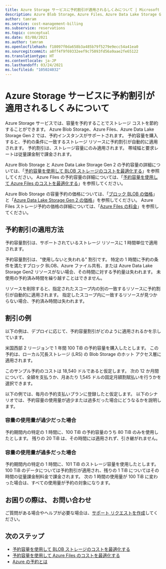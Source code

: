 ```yaml
---
title: Azure Storage サービスに予約割引が適用されるしくみについて | Microsoft Docs
description: Azure Blob Storage、Azure Files、Azure Data Lake Storage Gen2 の各リソースに予約容量割引が適用されるしくみについて説明します。
author: tamram
ms.service: cost-management-billing
ms.subservice: reservations
ms.topic: conceptual
ms.date: 03/08/2021
ms.author: tamram
ms.openlocfilehash: f18097f0da658b3a485b79f5279e9ecc54a41ea0
ms.sourcegitcommit: a8ff4f9f69332eef9c75093fd56a9aae2fe65122
ms.translationtype: HT
ms.contentlocale: ja-JP
ms.lasthandoff: 03/24/2021
ms.locfileid: "105024032"
---
```

# <a name="understand-how-reservation-discounts-are-applied-to-azure-storage-services"></a>Azure Storage サービスに予約割引が適用されるしくみについて 
Azure Storage サービスでは、容量を予約することでストレージ コストを節約することができます。 Azure Blob Storage、Azure Files、Azure Data Lake Storage Gen 2 では、予約インスタンスがサポートされます。 予約容量を購入すると、予約の条件に一致するストレージ リソースに予約割引が自動的に適用されます。 予約割引は、ストレージ容量にのみ適用されます。 帯域幅と要求レートは従量課金制で課金されます。

Azure Blob Storage と Azure Data Lake Storage Gen 2 の予約容量の詳細については、「[予約容量を使用して BLOB ストレージのコストを最適化する](../../storage/blobs/storage-blob-reserved-capacity.md)」を参照してください。 Azure Files の予約容量の詳細については、「[予約容量を使用して Azure Files のコストを最適化する](../../storage/files/files-reserve-capacity.md)」を参照してください。

Azure Blob Storage の容量予約の価格については、「[ブロック BLOB の価格](https://azure.microsoft.com/pricing/details/storage/blobs/)」と「[Azure Data Lake Storage Gen 2 の価格](https://azure.microsoft.com/pricing/details/storage/data-lake/)」を参照してください。 Azure Files ストレージ予約の価格の詳細については、「[Azure Files の料金](https://azure.microsoft.com/pricing/details/storage/files)」を参照してください。

## <a name="how-the-reservation-discount-is-applied"></a>予約割引の適用方法
予約容量割引は、サポートされているストレージ リソースに 1 時間単位で適用されます。

予約容量割引は、"使用しないと失われる" 割引です。 特定の 1 時間に予約の条件を満たすブロック BLOB、Azure ファイル共有、または Azure Data Lake Storage Gen2 リソースがない場合、その時間に対する予約量は失われます。 未使用の予約済み時間を繰り越すことはできません。

リソースを削除すると、指定されたスコープ内の別の一致するリソースに予約割引が自動的に適用されます。 指定したスコープ内に一致するリソースが見つからない場合、予約済み時間は失われます。

## <a name="discount-examples"></a>割引の例
以下の例は、デプロイに応じて、予約容量割引がどのように適用されるかを示しています。

米国西部 2 リージョンで 1 年間 100 TiB の予約容量を購入したとします。 この予約は、ローカル冗長ストレージ (LRS) の Blob Storage のホット アクセス層に適用されます。

このサンプル予約のコストは 18,540 ドルであると仮定します。 次の 12 か月間について、全額を支払うか、月あたり 1,545 ドルの固定月額割賦払いを行うかを選択できます。

以下の例では、毎月の予約支払いプランに登録したと仮定します。 以下のシナリオでは、予約容量の使用量が過少または過多だった場合にどうなるかを説明します。

### <a name="underusing-your-capacity"></a>容量の使用量が過少だった場合
予約期間内の特定の 1 時間に、100 TiB の予約容量のうち 80 TiB のみを使用したとします。 残りの 20 TiB は、その時間には適用されず、引き継がれません。

### <a name="overusing-your-capacity"></a>容量の使用量が過多だった場合
予約期間内の特定の 1 時間に、101 TiB のストレージ容量を使用したとします。 100 TiB のデータについては予約割引が適用され、残りの 1 TiB についてはその時間の従量課金制料金で課金されます。 次の 1 時間の使用量が 100 TiB に変わった場合は、すべての使用量が予約の対象になります。

## <a name="need-help-contact-us"></a>お困りの際は、 お問い合わせ
ご質問がある場合やヘルプが必要な場合は、[サポート リクエストを作成](https://go.microsoft.com/fwlink/?linkid=2083458)してください。

## <a name="next-steps"></a>次のステップ
- [予約容量を使用して BLOB ストレージのコストを最適化する](../../storage/blobs/storage-blob-reserved-capacity.md)
- [予約容量を使用して Azure Files のコストを最適化する](../../storage/files/files-reserve-capacity.md)
- [Azure の予約とは](save-compute-costs-reservations.md)
